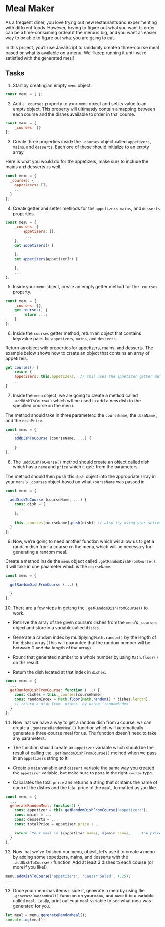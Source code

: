 # Meal Maker

As a frequent diner, you love trying out new restaurants and experimenting with different foods. However, having to figure out what you want to order can be a time-consuming ordeal if the menu is big, and you want an easier way to be able to figure out what you are going to eat.

In this project, you’ll use JavaScript to randomly create a three-course meal based on what is available on a menu. We’ll keep running it until we’re satisfied with the generated meal!

## Tasks

1. Start by creating an empty `menu` object.

```js
const menu = { };
```

2. Add a `_courses` property to your `menu` object and set its value to an empty object. This property will ultimately contain a mapping between each course and the dishes available to order in that course.

```js
const menu = {
    _courses: {}
};
```

3. Create three properties inside the `_courses` object called `appetizers`, `mains`, and `desserts`. Each one of these should initialize to an empty array.

Here is what you would do for the appetizers, make sure to include the mains and desserts as well.

```js
const menu = {
  _courses: {
    appetizers: [],
    ...
  }
};
```

4. Create getter and setter methods for the `appetizers`, `mains`, and `desserts` properties.

```js
const menu = {
    _courses: {
        appetizers: [],
        ...,
    },
    get appetizers() {
 
    },
    set appetizers(appetizerIn) {
 
    },
    ...
};
```

5. Inside your `menu` object, create an empty getter method for the `_courses` property.

```js
const menu = {
    _courses: {},
    get courses() {
        return ...;
    }
};
```

6. Inside the `courses` getter method, return an object that contains key/value pairs for `appetizers`, `mains`, and `desserts`.

Return an object with properties for appetizers, mains, and desserts. The example below shows how to create an object that contains an array of appetizers.

```js
get courses() {
    return {
    appetizers: this.appetizers,  // this uses the appetizer getter method
    ...
}
```

7. Inside the `menu` object, we are going to create a method called `.addDishToCourse()` which will be used to add a new dish to the specified course on the menu.

The method should take in three parameters: the `courseName`, the `dishName` , and the `dishPrice`.

```js
const menu = {
    ...
    addDishToCourse (courseName, ...) {
 
    }
};
```

8. The `.addDishToCourse()` method should create an object called dish which has a `name` and `price` which it gets from the parameters.

The method should then push this `dish` object into the appropriate array in your `menu`‘s `_courses` object based on what `courseName` was passed in.

```js
const menu = {
  ...
  addDishToCourse (courseName, ...) {
    const dish = {
      ...
    };
 
    this._courses[courseName].push(dish); // also try using your setter method!
  }
};
```

9. Now, we’re going to need another function which will allow us to get a random dish from a course on the menu, which will be necessary for generating a random meal.

Create a method inside the `menu` object called `.getRandomDishFromCourse()`. It will take in one parameter which is the `courseName`.

```js
const menu = {
  ...
  getRandomDishFromCourse (...) {
 
  }
};
```

10. There are a few steps in getting the `.getRandomDishFromCourse()` to work.

* Retrieve the array of the given course’s dishes from the `menu`‘s `_courses` object and store in a variable called `dishes`.

* Generate a random index by multiplying `Math.random()` by the length of the `dishes` array (This will guarantee that the random number will be between 0 and the length of the array)

* Round that generated number to a whole number by using `Math.floor()` on the result.

* Return the dish located at that index in `dishes`.

```js
const menu = {
  ...
  getRandomDishFromCourse: function (...) {
    const dishes = this._courses[courseName];
    const randomIndex = Math.floor(Math.random() * dishes.length);
    // return a dish from `dishes` by using `randomIndex`
  }
};
```

11. Now that we have a way to get a random dish from a course, we can create a `.generateRandomMeal()` function which will automatically generate a three-course meal for us. The function doesn’t need to take any parameters.

* The function should create an `appetizer` variable which should be the result of calling the `.getRandomDishFromCourse()` method when we pass in an `appetizers` string to it.

* Create a `main` variable and `dessert` variable the same way you created the `appetizer` variable, but make sure to pass in the right `course` type.

* Calculates the total `price` and returns a string that contains the name of each of the dishes and the total price of the `meal`, formatted as you like.

```js
const menu = {
  ...
  generateRandomMeal: function() {
    const appetizer = this.getRandomDishFromCourse('appetizers');
    const mains = ...
    const desserts = ...
    const totalPrice = appetizer.price + ...
 
    return `Your meal is ${appetizer.name}, ${main.name}, ... The price is $${totalPrice}.`;
  }
};
```

12. Now that we’ve finished our menu, object, let’s use it to create a menu by adding some appetizers, mains, and desserts with the `.addDishToCourse()` function. Add at least 3 dishes to each course (or more if you like!).

```js
menu.addDishToCourse('appetizers', 'Caesar Salad', 4.25);
...
```

13. Once your menu has items inside it, generate a meal by using the `.generateRandomMeal()` function on your `menu`, and save it to a variable called `meal`. Lastly, print out your `meal` variable to see what meal was generated for you.

```js
let meal = menu.generateRandomMeal();
console.log(meal);
```
